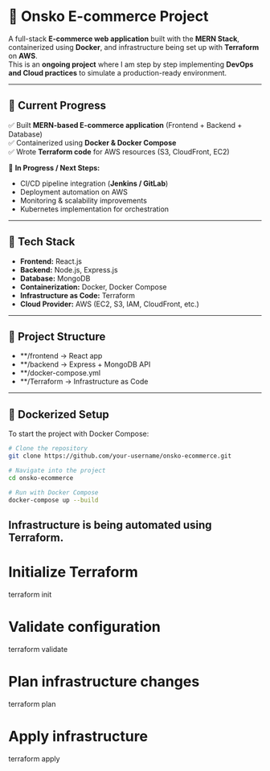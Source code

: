 # 🛒 Onsko E-commerce Project  

A full-stack **E-commerce web application** built with the **MERN Stack**, containerized using **Docker**, and infrastructure being set up with **Terraform** on **AWS**.  
This is an **ongoing project** where I am step by step implementing **DevOps and Cloud practices** to simulate a production-ready environment.  

---

## 🚀 Current Progress  

✅ Built **MERN-based E-commerce application** (Frontend + Backend + Database)  
✅ Containerized using **Docker & Docker Compose**  
✅ Wrote **Terraform code** for AWS resources (S3, CloudFront, EC2)  

🔄 **In Progress / Next Steps:**  
- CI/CD pipeline integration (**Jenkins / GitLab**)  
- Deployment automation on AWS  
- Monitoring & scalability improvements  
- Kubernetes implementation for orchestration  

---

## 🧱 Tech Stack  

- **Frontend:** React.js  
- **Backend:** Node.js, Express.js  
- **Database:** MongoDB  
- **Containerization:** Docker, Docker Compose  
- **Infrastructure as Code:** Terraform  
- **Cloud Provider:** AWS (EC2, S3, IAM, CloudFront, etc.)  

---

## 📂 Project Structure  

- **/frontend → React app
- **/backend → Express + MongoDB API
- **/docker-compose.yml
- **/Terraform → Infrastructure as Code



---

## 🐳 Dockerized Setup  

To start the project with Docker Compose:  

```bash
# Clone the repository
git clone https://github.com/your-username/onsko-ecommerce.git  

# Navigate into the project
cd onsko-ecommerce  

# Run with Docker Compose
docker-compose up --build  

```
## Infrastructure is being automated using Terraform.

# Initialize Terraform
terraform init  

# Validate configuration
terraform validate  

# Plan infrastructure changes
terraform plan  

# Apply infrastructure
terraform apply  
